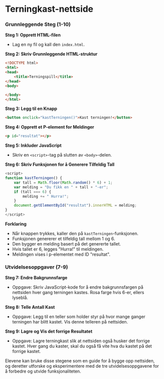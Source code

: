 # Terningkast-nettside

### Grunnleggende Steg (1-10)

**Steg 1: Opprett HTML-filen**
- Lag en ny fil og kall den `index.html`.

**Steg 2: Skriv Grunnleggende HTML-struktur**
```html
<!DOCTYPE html>
<html>
<head>
    <title>Terningspill</title>
</head>
<body>

</body>
</html>
```

**Steg 3: Legg til en Knapp**
```html
<button onclick="kastTerningen()">Kast terningen!</button>
```

**Steg 4: Opprett et P-element for Meldinger**
```html
<p id="resultat"></p>
```

**Steg 5: Inkluder JavaScript**
- Skriv en `<script>`-tag på slutten av `<body>`-delen.

**Steg 6: Skriv Funksjonen for å Generere Tilfeldig Tall**
```javascript
<script>
function kastTerningen() {
    var tall = Math.floor(Math.random() * 6) + 1;
    var melding = "Du fikk en " + tall + "-er";
    if (tall === 6) {
        melding += " Hurra!";
    }
    document.getElementById("resultat").innerHTML = melding;
}
</script>
```

**Forklaring**

- Når knappen trykkes, kaller den på `kastTerningen`-funksjonen.
- Funksjonen genererer et tilfeldig tall mellom 1 og 6.
- Den bygger en melding basert på det genererte tallet.
- Hvis tallet er 6, legges "Hurra!" til meldingen.
- Meldingen vises i p-elementet med ID "resultat".

### Utvidelsesoppgaver (7-9)

**Steg 7: Endre Bakgrunnsfarge**
- Oppgave: Skriv JavaScript-kode for å endre bakgrunnsfargen på nettsiden 
hver gang terningen kastes. Rosa farge hvis 6-er, ellers lyseblå.

**Steg 8: Telle Antall Kast**
- Oppgave: Legg til en teller som holder styr på hvor mange ganger terningen har blitt kastet. Vis denne telleren på nettsiden.

**Steg 9: Lagre og Vis det forrige Resultatet**
- Oppgave: Lagre terningkast slik at nettsiden også husker det forrige kastet. Hver gang 
du kaster, skal du også få vite hva du kastet på det forrige kastet.

Elevene kan bruke disse stegene som en guide for å bygge opp nettsiden, og deretter utforske og eksperimentere med de tre utvidelsesoppgavene for å forbedre og utvide funksjonaliteten.
